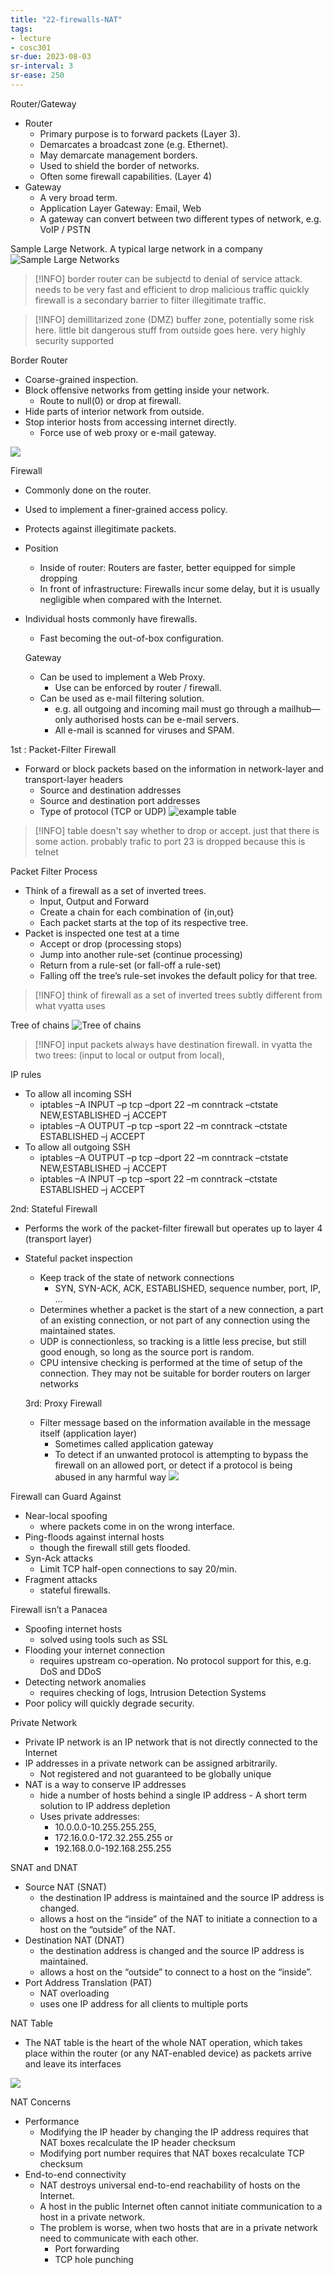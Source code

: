 ```yaml
---
title: "22-firewalls-NAT"
tags: 
- lecture
- cosc301
sr-due: 2023-08-03
sr-interval: 3
sr-ease: 250
---
```



Router/Gateway 
- Router 
	- Primary purpose is to forward packets (Layer 3). 
	- Demarcates a broadcast zone (e.g. Ethernet). 
	- May demarcate management borders. 
	- Used to shield the border of networks. 
	- Often some firewall capabilities. (Layer 4) 
- Gateway 
	- A very broad term. 
	- Application Layer Gateway: Email, Web 
	- A gateway can convert between two different types of network, e.g. VoIP / PSTN
	
Sample Large Network. A typical large network in a company
![Sample Large Networks](https://i.imgur.com/nnmv4NS.png)

> [!INFO] 
> border router can be subjectd to denial of service attack.  needs to be very fast and efficient to drop malicious traffic quickly
> firewall is a secondary barrier to filter illegitimate traffic. 

> [!INFO] demillitarized zone (DMZ)
> buffer zone, potentially some risk here. 
> little bit dangerous stuff from outside goes here.
> very highly security supported

Border Router 
- Coarse-grained inspection. 
- Block offensive networks from getting inside your network. 
	- Route to null(0) or drop at firewall. 
- Hide parts of interior network from outside. 
- Stop interior hosts from accessing internet directly. 
	- Force use of web proxy or e-mail gateway.
	
![](https://i.imgur.com/j1lKpYe.png)

Firewall 
- Commonly done on the router. 
- Used to implement a finer-grained access policy. 
- Protects against illegitimate packets. 
- Position 
	- Inside of router: Routers are faster, better equipped for simple dropping 
	- In front of infrastructure: Firewalls incur some delay, but it is usually negligible when compared with the Internet. 
- Individual hosts commonly have firewalls. 
	- Fast becoming the out-of-box configuration.
	
	Gateway 
	- Can be used to implement a Web Proxy. 
		- Use can be enforced by router / firewall. 
	- Can be used as e-mail filtering solution. 
		- e.g. all outgoing and incoming mail must go through a mailhub—only authorised hosts can be e-mail servers. 
		- All e-mail is scanned for viruses and SPAM.

1st : Packet-Filter Firewall 
- Forward or block packets based on the information in network-layer and transport-layer headers 
	- Source and destination addresses 
	- Source and destination port addresses 
	- Type of protocol (TCP or UDP)
![example table](https://i.imgur.com/c65P6A9.png)

> [!INFO] table
> doesn't say whether to drop or accept. just that there is some action.
> probably trafic to port 23 is dropped because this is telnet

Packet Filter Process 
- Think of a firewall as a set of inverted trees. 
	- Input, Output and Forward 
	- Create a chain for each combination of {in,out} 
	- Each packet starts at the top of its respective tree. 
- Packet is inspected one test at a time 
	- Accept or drop (processing stops) 
	- Jump into another rule-set (continue processing) 
	- Return from a rule-set (or fall-off a rule-set) 
	- Falling off the tree’s rule-set invokes the default policy for that tree.

> [!INFO] think of firewall as a set of inverted trees
> subtly different from what vyatta uses

Tree of chains
![Tree of chains](https://i.imgur.com/xsHQ2wB.png)

> [!INFO] input packets always have destination firewall. 
> in vyatta the two trees: (input to local or output from local), 

IP rules 
- To allow all incoming SSH 
	- iptables –A INPUT –p tcp –dport 22 –m conntrack –ctstate NEW,ESTABLISHED –j ACCEPT 
	- iptables –A OUTPUT –p tcp –sport 22 –m conntrack –ctstate ESTABLISHED –j ACCEPT 
- To allow all outgoing SSH 
	- iptables –A OUTPUT –p tcp –dport 22 –m conntrack –ctstate NEW,ESTABLISHED –j ACCEPT 
	- iptables –A INPUT –p tcp –sport 22 –m conntrack –ctstate ESTABLISHED –j ACCEPT

2nd: Stateful Firewall 
- Performs the work of the packet-filter firewall but operates up to layer 4 (transport layer) 
- Stateful packet inspection 
	- Keep track of the state of network connections 
		- SYN, SYN-ACK, ACK, ESTABLISHED, sequence number, port, IP, … 
	- Determines whether a packet is the start of a new connection, a part of an existing connection, or not part of any connection using the maintained states. 
	- UDP is connectionless, so tracking is a little less precise, but still good enough, so long as the source port is random. 
	- CPU intensive checking is performed at the time of setup of the connection. They may not be suitable for border routers on larger networks
	
	3rd: Proxy Firewall 
	- Filter message based on the information available in the message itself (application layer) 
		- Sometimes called application gateway 
		- To detect if an unwanted protocol is attempting to bypass the firewall on an allowed port, or detect if a protocol is being abused in any harmful way
	![](https://i.imgur.com/P5UX1u9.png)

Firewall can Guard Against 
- Near-local spoofing 
	- where packets come in on the wrong interface. 
- Ping-floods against internal hosts 
	- though the firewall still gets flooded. 
- Syn-Ack attacks 
	- Limit TCP half-open connections to say 20/min. 
- Fragment attacks 
	- stateful firewalls.
	
Firewall isn’t a Panacea 
- Spoofing internet hosts 
	- solved using tools such as SSL 
- Flooding your internet connection 
	- requires upstream co-operation. No protocol support for this, e.g. DoS and DDoS 
- Detecting network anomalies 
	- requires checking of logs, Intrusion Detection Systems 
- Poor policy will quickly degrade security.

Private Network 
- Private IP network is an IP network that is not directly connected to the Internet 
- IP addresses in a private network can be assigned arbitrarily. 
	- Not registered and not guaranteed to be globally unique 
- NAT is a way to conserve IP addresses 
	- hide a number of hosts behind a single IP address - A short term solution to IP address depletion 
	- Uses private addresses: 
		- 10.0.0.0-10.255.255.255, 
		- 172.16.0.0-172.32.255.255 or 
		- 192.168.0.0-192.168.255.255
		
SNAT and DNAT 
- Source NAT (SNAT) 
	- the destination IP address is maintained and the source IP address is changed. 
	- allows a host on the “inside” of the NAT to initiate a connection to a host on the “outside” of the NAT. 
- Destination NAT (DNAT) 
	- the destination address is changed and the source IP address is maintained. 
	- allows a host on the “outside” to connect to a host on the “inside”. 
- Port Address Translation (PAT) 
	- NAT overloading 
	- uses one IP address for all clients to multiple ports
	
NAT Table 
- The NAT table is the heart of the whole NAT operation, which takes place within the router (or any NAT-enabled device) as packets arrive and leave its interfaces

![](https://i.imgur.com/GBk3i67.png)

NAT Concerns 
- Performance 
	- Modifying the IP header by changing the IP address requires that NAT boxes recalculate the IP header checksum 
	- Modifying port number requires that NAT boxes recalculate TCP checksum 
- End-to-end connectivity 
	- NAT destroys universal end-to-end reachability of hosts on the Internet. 
	- A host in the public Internet often cannot initiate communication to a host in a private network. 
	- The problem is worse, when two hosts that are in a private network need to communicate with each other. 
		- Port forwarding 
		- TCP hole punching

